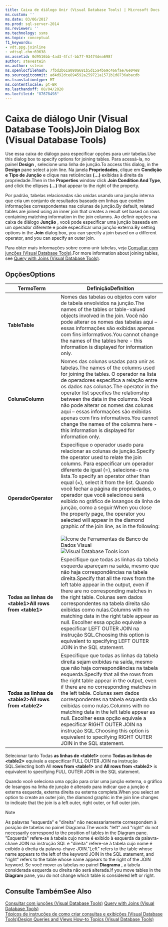 ```yaml
---
title: Caixa de diálogo Unir (Visual Database Tools) | Microsoft Docs
ms.custom: ''
ms.date: 03/06/2017
ms.prod: sql-server-2014
ms.reviewer: ''
ms.technology: ssms
ms.topic: conceptual
f1_keywords:
- vdt.ppg.joinline
- vdtsql.chm:69638
ms.assetid: 0d9516bb-4ad3-4fcf-bb77-93474dea698f
author: stevestein
ms.author: sstein
ms.openlocfilehash: 7fbd2b61a080a681b5d15a4b69c466fae76e04e8
ms.sourcegitcommit: ad4d92dce894592a259721a1571b1d8736abacdb
ms.translationtype: MT
ms.contentlocale: pt-BR
ms.lasthandoff: 08/04/2020
ms.locfileid: "87678498"
---
```

# <a name="join-dialog-box-visual-database-tools"></a><span data-ttu-id="cd769-102">Caixa de diálogo Unir (Visual Database Tools)</span><span class="sxs-lookup"><span data-stu-id="cd769-102">Join Dialog Box (Visual Database Tools)</span></span>
  <span data-ttu-id="cd769-103">Use essa caixa de diálogo para especificar opções para unir tabelas.</span><span class="sxs-lookup"><span data-stu-id="cd769-103">Use this dialog box to specify options for joining tables.</span></span> <span data-ttu-id="cd769-104">Para acessá-la, no painel **Design** , selecione uma linha de junção.</span><span class="sxs-lookup"><span data-stu-id="cd769-104">To access this dialog, in the **Design** pane select a join line.</span></span> <span data-ttu-id="cd769-105">Na janela **Propriedades**, clique em **Condição e Tipo de Junção** e clique nas reticências **(...)** exibidas à direita da propriedade.</span><span class="sxs-lookup"><span data-stu-id="cd769-105">Then in the **Properties** window click **Join Condition And Type**, and click the ellipses **(...)** that appear to the right of the property.</span></span>  
  
 <span data-ttu-id="cd769-106">Por padrão, tabelas relacionadas são unidas usando uma junção interna que cria um conjunto de resultados baseado em linhas que contêm informações correspondentes nas colunas de junção.</span><span class="sxs-lookup"><span data-stu-id="cd769-106">By default, related tables are joined using an inner join that creates a result set based on rows containing matching information in the join columns.</span></span> <span data-ttu-id="cd769-107">Ao definir opções na caixa de diálogo **Junção** , você pode especificar uma junção baseada em um operador diferente e pode especificar uma junção externa.</span><span class="sxs-lookup"><span data-stu-id="cd769-107">By setting options in the **Join** dialog box, you can specify a join based on a different operator, and you can specify an outer join.</span></span>  
  
 <span data-ttu-id="cd769-108">Para obter mais informações sobre como unir tabelas, veja [Consultar com junções &#40;Visual Database Tools&#41;](visual-database-tools.md).</span><span class="sxs-lookup"><span data-stu-id="cd769-108">For more information about joining tables, see [Query with Joins &#40;Visual Database Tools&#41;](visual-database-tools.md).</span></span>  
  
## <a name="options"></a><span data-ttu-id="cd769-109">Opções</span><span class="sxs-lookup"><span data-stu-id="cd769-109">Options</span></span>  
  
|<span data-ttu-id="cd769-110">**Termo**</span><span class="sxs-lookup"><span data-stu-id="cd769-110">**Term**</span></span>|<span data-ttu-id="cd769-111">**Definição**</span><span class="sxs-lookup"><span data-stu-id="cd769-111">**Definition**</span></span>|  
|--------------|--------------------|  
|<span data-ttu-id="cd769-112">**Table**</span><span class="sxs-lookup"><span data-stu-id="cd769-112">**Table**</span></span>|<span data-ttu-id="cd769-113">Nomes das tabelas ou objetos com valor de tabela envolvidos na junção.</span><span class="sxs-lookup"><span data-stu-id="cd769-113">The names of the tables or table-valued objects involved in the join.</span></span> <span data-ttu-id="cd769-114">Você não pode alterar os nomes das tabelas aqui – essas informações são exibidas apenas com fins informativos.</span><span class="sxs-lookup"><span data-stu-id="cd769-114">You cannot change the names of the tables here - this information is displayed for information only.</span></span>|  
|<span data-ttu-id="cd769-115">**Coluna**</span><span class="sxs-lookup"><span data-stu-id="cd769-115">**Column**</span></span>|<span data-ttu-id="cd769-116">Nomes das colunas usadas para unir as tabelas.</span><span class="sxs-lookup"><span data-stu-id="cd769-116">The names of the columns used for joining the tables.</span></span> <span data-ttu-id="cd769-117">O operador na lista de operadores especifica a relação entre os dados nas colunas.</span><span class="sxs-lookup"><span data-stu-id="cd769-117">The operator in the operator list specifies the relationship between the data in the columns.</span></span> <span data-ttu-id="cd769-118">Você não pode alterar os nomes das colunas aqui – essas informações são exibidas apenas com fins informativos.</span><span class="sxs-lookup"><span data-stu-id="cd769-118">You cannot change the names of the columns here - this information is displayed for information only.</span></span>|  
|<span data-ttu-id="cd769-119">**Operador**</span><span class="sxs-lookup"><span data-stu-id="cd769-119">**Operator**</span></span>|<span data-ttu-id="cd769-120">Especifique o operador usado para relacionar as colunas de junção.</span><span class="sxs-lookup"><span data-stu-id="cd769-120">Specify the operator used to relate the join columns.</span></span> <span data-ttu-id="cd769-121">Para especificar um operador diferente de igual (=), selecione-o na lista.</span><span class="sxs-lookup"><span data-stu-id="cd769-121">To specify an operator other than equal (=), select it from the list.</span></span> <span data-ttu-id="cd769-122">Quando você fechar a página de propriedades, o operador que você selecionou será exibido no gráfico de losangos da linha de junção, como a seguir:</span><span class="sxs-lookup"><span data-stu-id="cd769-122">When you close the property page, the operator you selected will appear in the diamond graphic of the join line, as in the following:</span></span><br /><br /> <span data-ttu-id="cd769-123">![Ícone de Ferramentas de Banco de Dados Visual](../../database-engine/media//dv3wbii.gif "Ícone de Ferramentas de Banco de Dados Visual")</span><span class="sxs-lookup"><span data-stu-id="cd769-123">![Visual Database Tools icon](../../database-engine/media//dv3wbii.gif "Visual Database Tools icon")</span></span>|  
|<span data-ttu-id="cd769-124">**Todas as linhas de \<table1>**</span><span class="sxs-lookup"><span data-stu-id="cd769-124">**All rows from \<table1>**</span></span>|<span data-ttu-id="cd769-125">Especifique que todas as linhas da tabela esquerda apareçam na saída, mesmo que não haja correspondências na tabela direita.</span><span class="sxs-lookup"><span data-stu-id="cd769-125">Specify that all the rows from the left table appear in the output, even if there are no corresponding matches in the right table.</span></span> <span data-ttu-id="cd769-126">Colunas sem dados correspondentes na tabela direita são exibidas como nulas.</span><span class="sxs-lookup"><span data-stu-id="cd769-126">Columns with no matching data in the right table appear as null.</span></span> <span data-ttu-id="cd769-127">Escolher essa opção equivale a especificar LEFT OUTER JOIN na instrução SQL.</span><span class="sxs-lookup"><span data-stu-id="cd769-127">Choosing this option is equivalent to specifying LEFT OUTER JOIN in the SQL statement.</span></span>|  
|<span data-ttu-id="cd769-128">**Todas as linhas de \<table2>**</span><span class="sxs-lookup"><span data-stu-id="cd769-128">**All rows from \<table2>**</span></span>|<span data-ttu-id="cd769-129">Especifique que todas as linhas da tabela direita sejam exibidas na saída, mesmo que não haja correspondências na tabela esquerda.</span><span class="sxs-lookup"><span data-stu-id="cd769-129">Specify that all the rows from the right table appear in the output, even if there are no corresponding matches in the left table.</span></span> <span data-ttu-id="cd769-130">Colunas sem dados correspondentes na tabela esquerda são exibidas como nulas.</span><span class="sxs-lookup"><span data-stu-id="cd769-130">Columns with no matching data in the left table appear as null.</span></span> <span data-ttu-id="cd769-131">Escolher essa opção equivale a especificar RIGHT OUTER JOIN na instrução SQL.</span><span class="sxs-lookup"><span data-stu-id="cd769-131">Choosing this option is equivalent to specifying RIGHT OUTER JOIN in the SQL statement.</span></span>|  
  
 <span data-ttu-id="cd769-132">Selecionar tanto Todas **as linhas de \<table1>** como **Todas as linhas de \<table2>** equivale a especificar FULL OUTER JOIN na instrução SQL.</span><span class="sxs-lookup"><span data-stu-id="cd769-132">Selecting both All **rows from \<table1>** and **All rows from \<table2>** is equivalent to specifying FULL OUTER JOIN in the SQL statement.</span></span>  
  
 <span data-ttu-id="cd769-133">Quando você seleciona uma opção para criar uma junção externa, o gráfico de losangos na linha de junção é alterado para indicar que a junção é externa esquerda, externa direita ou externa completa.</span><span class="sxs-lookup"><span data-stu-id="cd769-133">When you select an option to create an outer join, the diamond graphic in the join line changes to indicate that the join is a left outer, right outer, or full outer join.</span></span>  
  
> [!NOTE]  
>  <span data-ttu-id="cd769-134">As palavras "esquerda" e "direita" não necessariamente correspondem à posição de tabelas no painel Diagrama.</span><span class="sxs-lookup"><span data-stu-id="cd769-134">The words "left" and "right" do not necessarily correspond to the position of tables in the Diagram pane.</span></span> <span data-ttu-id="cd769-135">"Esquerda" refere-se à tabela cujo nome é exibido à esquerda da palavra-chave JOIN na instrução SQL e "direita" refere-se à tabela cujo nome é exibido à direita da palavra-chave JOIN.</span><span class="sxs-lookup"><span data-stu-id="cd769-135">"Left" refers to the table whose name appears to the left of the keyword JOIN in the SQL statement, and "right" refers to the table whose name appears to the right of the JOIN keyword.</span></span> <span data-ttu-id="cd769-136">Se você mover as tabelas no painel **Diagrama** , a tabela considerada esquerda ou direita não será alterada.</span><span class="sxs-lookup"><span data-stu-id="cd769-136">If you move tables in the **Diagram** pane, you do not change which table is considered left or right.</span></span>  
  
## <a name="see-also"></a><span data-ttu-id="cd769-137">Consulte Também</span><span class="sxs-lookup"><span data-stu-id="cd769-137">See Also</span></span>  
 <span data-ttu-id="cd769-138">[Consultar com junções &#40;Visual Database Tools&#41;](visual-database-tools.md) </span><span class="sxs-lookup"><span data-stu-id="cd769-138">[Query with Joins &#40;Visual Database Tools&#41;](visual-database-tools.md) </span></span>  
 [<span data-ttu-id="cd769-139">Tópicos de instruções de como criar consultas e exibições &#40;Visual Database Tools&#41;</span><span class="sxs-lookup"><span data-stu-id="cd769-139">Design Queries and Views How-to Topics &#40;Visual Database Tools&#41;</span></span>](design-queries-and-views-how-to-topics-visual-database-tools.md)  
  
  

